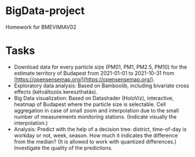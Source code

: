 # BigData-project
Homework for BMEVIMIAV02

# Tasks
- Download data for every particle size (PM01, PM1, PM2.5, PM10) for the estimate territory of Budapest from 2021-01-01 to 2021-10-31 from [https://opensensemap.org/](https://opensensemap.org/).
- Exploratory data analysis: Based on Bamboolib, including bivariate cross effects (kétváltozós kereszthatás).
- Big Data visualization: Based on Datashader (HoloViz), interactive, heatmap of Budapest where the particle size is selectable. Cell aggregation in case of small zoom and interpolation due to the small number of measurements monitoring stations. (Indicate visually the interpolation.)
- Analysis: Predict with the help of a decision tree: district, time-of-day is workday or not, week, season. How much it indicates the difference from the median? (It is allowed to work with quantized differences.) Investigate the quality of the predictions.
